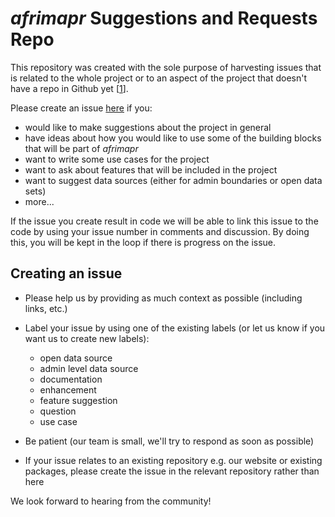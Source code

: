 # _afrimapr_ Suggestions and Requests Repo

This repository was created with the sole purpose of harvesting issues that is related to the whole project or to an aspect of the project that doesn't have a repo in Github yet [[1][1]].

Please create an issue [here](https://github.com/afrimapr/suggestions_and_requests/issues) if you:

- would like to make suggestions about the project in general
- have ideas about how you would like to use some of the building blocks that will be part of _afrimapr_
- want to write some use cases for the project
- want to ask about features that will be included in the project
- want to suggest data sources (either for admin boundaries or open data sets)
- more...

If the issue you create result in code we will be able to link this issue to the code by using your issue number in comments and discussion. By doing this, you will be kept in the loop if there is progress on the issue.

## Creating an issue

- Please help us by providing as much context as possible (including links, etc.) 
- Label your issue by using one of the existing labels (or let us know if you want us to create new labels):

  - open data source
  - admin level data source
  - documentation
  - enhancement
  - feature suggestion
  - question
  - use case
- Be patient (our team is small, we'll try to respond as soon as possible)
- If your issue relates to an existing repository e.g. our website or existing packages, please create the issue in the relevant repository rather than here

We look forward to hearing from the community!

[1]: https://help.github.com/en/github/creating-cloning-and-archiving-repositories/creating-an-issues-only-repository
